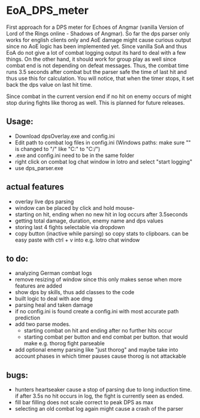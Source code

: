 # EoA_DPS_meter

First approach for a DPS meter for Echoes of Angmar (vanilla Version of Lord of the Rings online - Shadows of Angmar). So far the dps parser only works for english clients only and AoE damage might cause curious output since no AoE logic has been implemented yet. Since vanilla SoA and thus EoA do not give a lot of combat logging output its hard to deal with a few things. On the other hand, it should work for group play as well since combat end is not depending on defeat messages. Thus, the combat time runs 3.5 seconds after combat but the parser safe the time of last hit and thus use this for calculation. You will notice, that when the timer stops, it set back the dps value on last hit time.

Since combat in the current version end if no hit on enemy occurs of might stop during fights like thorog as well. This is planned for future releases. 

## Usage:

- Download dpsOverlay.exe and config.ini
- Edit path to combat log files in config.ini (Windows paths: make sure "\" is changed to "/" like "C:\" to "C:/") 
- .exe and config.ini need to be in the same folder
- right click on combat log chat window in lotro and select "start logging"
- use dps_parser.exe  

## actual features
- overlay live dps parsing
- window can be placed by click and hold mouse- 
- starting on hit, ending when no new hit in log occurs after 3.5seconds
- getting total damage, duration, enemy name and dps values
- storing last 4 fights selectable via dropdown
- copy button (inactive while parsing) so copy stats to clipboars. can be easy paste with ctrl + v into e.g. lotro chat window
## to do:

- analyzing German combat logs
- remove resizing of window since this only makes sense when more features are added
- show dps by skills, thus add classes to the code
- built logic to deal with aoe dmg
- parsing heal and taken damage
- if no config.ini is found create a config.ini with most accurate path prediction 
- add two parse modes.
  - starting combat on hit and ending after no further hits occur
  - starting combat per button and end combat per button. that would make e.g. thorog fight parseable
- add optional enemy parsing like "just thorog" and maybe take into account phases in which timer pauses cause thorog is not attackable

## bugs:

- hunters heartseaker cause a stop of parsing due to long induction time. if after 3.5s no hit occurs in log, the fight is currently seen as ended. 
- fill bar filling does not scale correct to peak DPS as max
- selecting an old combat log again might cause a crash of the parser

